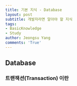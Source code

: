 ```yaml
---
title: 기본 지식 - Database
layout: post
subtitle: 개발자라면 알아야 할 지식
tags:
- BasicKnowledge
- Study
author: Jeongsu Yang
comments: 'True'
---
```


## Database

### 트랜잭션(Transaction) 이란
